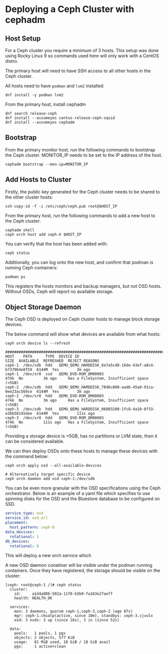 # Deploying a Ceph Cluster with cephadm

## Host Setup

For a Ceph cluster you require a minimum of 3 hosts. This setup was done using Rocky Linux 9 so commands used here will only work with a CentOS distro.

The primary host will need to have SSH access to all other hosts in the Ceph cluster.

All hosts need to have `podman` and `lvm2` installed:

```
dnf install -y podman lvm2
```

From the primary host, install cephadm

```
dnf search release-ceph
dnf install --assumeyes centos-release-ceph-squid
dnf install --assumeyes cephadm
```

## Bootstrap

From the primary monitor host, run the following commands to bootstrap the Ceph cluster. MONITOR_IP needs to be set to the IP address of the host.

```
cephadm bootstrap --mon-ip=MONITOR_IP
```

## Add Hosts to Cluster

Firstly, the public key generated for the Ceph cluster needs to be shared to the other cluster hosts:

```
ssh-copy-id -f -i /etc/ceph/ceph.pub root@$HOST_IP
```

From the primary host, run the following commands to add a new host to the Ceph cluster:

```
cephadm shell
ceph orch host add ceph-X $HOST_IP
```

You can verify that the host has been added with:

```
ceph status
```

Additionally, you can log onto the new host, and confirm that podman is running Ceph containers:

```
podman ps
```

This registers the hosts monitors and backup managers, but not OSD hosts. Without OSDs, Ceph will report no available storage.

## Object Storage Daemon

The Ceph OSD is deployed on Ceph cluster hosts to manage block storage devices.

The below command will show what devices are available from what hosts:

```
ceph orch device ls --refresh

##########################################################################################################################################################
HOST    PATH      TYPE  DEVICE ID                                                 SIZE  AVAILABLE  REFRESHED  REJECT REASONS
ceph-1  /dev/sdb  hdd   QEMU_QEMU_HARDDISK_6e7a5cd8-16de-43ef-a8c4-b737064e8f59  6144M  Yes        3m ago
ceph-1  /dev/sr0  ssd   QEMU_DVD-ROM_QM00003                                      474k  No         3m ago     Has a FileSystem, Insufficient space (<5GB)
ceph-2  /dev/sdb  hdd   QEMU_QEMU_HARDDISK_78d6c800-aad6-45a0-91ca-8ee23ac569ce  6144M  Yes        3m ago
ceph-2  /dev/sr0  hdd   QEMU_DVD-ROM_QM00003                                      474k  No         3m ago     Has a FileSystem, Insufficient space (<5GB)
ceph-3  /dev/sdb  hdd   QEMU_QEMU_HARDDISK_06803200-1fc8-4a10-8f33-e36b58145dee  6144M  Yes        111s ago
ceph-3  /dev/sr0  hdd   QEMU_DVD-ROM_QM00003                                      474k  No         111s ago   Has a FileSystem, Insufficient space (<5GB)
```

Providing a storage device is >5GB, has no partitions or LVM state, then it can be considered available.

We can then deploy OSDs onto these hosts to manage these devices with the command below:

```
ceph orch apply osd --all-available-devices

# Alternatively target specific device
ceph orch daemon add osd ceph-1:/dev/sdb
```

You can be even more granular with the OSD specifications using the Ceph orchestrator. Below is an example of a yaml file which specifies to use spinning disks for the OSD and the Bluestore database to be configured on SSD.

```yaml
service_type: osd
service_id: osd_all
placement:
  host_pattern: ceph-0
data_devices:
  rotational: 1
db_devices:
  rotational: 0
```

This will deploy a new orch service which

A new OSD daemon conatiner will be visible under the podman running containers. Once they have registered, the storage should be visible on the cluster:

```
[ceph: root@ceph-1 /]# ceph status
  cluster:
    id:     a1d4a086-502a-11f0-b3b0-fa163e27aeff
    health: HEALTH_OK

  services:
    mon: 3 daemons, quorum ceph-1,ceph-3,ceph-2 (age 87s)
    mgr: ceph-1.cksalp(active, since 10m), standbys: ceph-3.cjvulx
    osd: 3 osds: 3 up (since 16s), 3 in (since 52s)

  data:
    pools:   1 pools, 1 pgs
    objects: 2 objects, 577 KiB
    usage:   81 MiB used, 18 GiB / 18 GiB avail
    pgs:     1 active+clean
```
